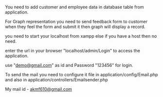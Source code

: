 You need to add customer and employee data in database table from application.

For Graph representation you need to send feedback form to customer when they feel the form and submit it then graph will display a record.

you need to start your localhost from xampp else if you have a host then no need.

enter the url in your browser "localhost/admin/Login" to access the application.

use "demo@gmail.com" as id and Password "123456" for login.

To send the mail you need to configure it file in
	application/config/Email.php    and also in     application/controllers/Emailsender.php

My mail id - akmf610@gmail.com
